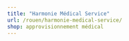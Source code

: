 ```yaml
---
title: "Harmonie Médical Service"
url: /rouen/harmonie-medical-service/
shop: approvisionnement médical
---
```

